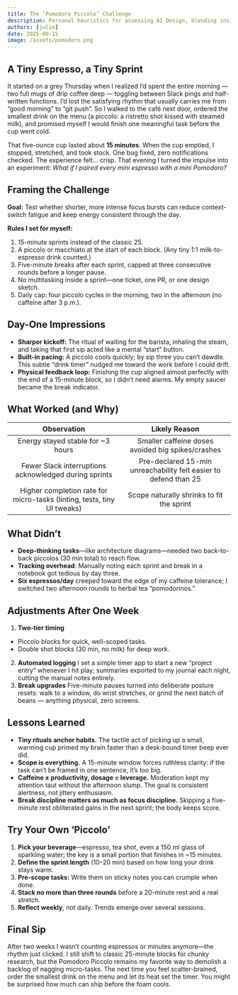 ```yaml
---
title: The ‘Pomodoro Piccolo’ Challenge
description: Personal heuristics for assessing AI Design, blending insights from Design and Thinking to improve clarity in digital experiences.
authors: [julie]
date: 2025-06-15
image: /assets/pomodoro.png
---
```


## A Tiny Espresso, a Tiny Sprint

It started on a grey Thursday when I realized I’d spent the entire morning — two full mugs of drip coffee deep — toggling between Slack pings and half-written functions. I’d lost the satisfying rhythm that usually carries me from “good morning” to “git push”. So I walked to the café next door, ordered the smallest drink on the menu (a piccolo: a ristretto shot kissed with steamed milk), and promised myself I would finish one meaningful task before the cup went cold.

That five-ounce cup lasted about **15 minutes**. When the cup emptied, I stopped, stretched, and took stock. One bug fixed, zero notifications checked. The experience felt… crisp. That evening I turned the impulse into an experiment: _What if I paired every mini espresso with a mini Pomodoro?_

## Framing the Challenge

**Goal:** Test whether shorter, more intense focus bursts can reduce context-switch fatigue and keep energy consistent through the day.

**Rules I set for myself:**
1. 15-minute sprints instead of the classic 25.
2. A piccolo or macchiato at the start of each block. (Any tiny 1:1 milk-to-espresso drink counted.)
3. Five-minute breaks after each sprint, capped at three consecutive rounds before a longer pause.
4. No multitasking inside a sprint—one ticket, one PR, or one design sketch.
5. Daily cap: four piccolo cycles in the morning, two in the afternoon (no caffeine after 3 p.m.).

## Day-One Impressions

- **Sharper kickoff:** The ritual of waiting for the barista, inhaling the steam, and taking that first sip acted like a mental “start” button.
- **Built-in pacing:** A piccolo cools quickly; by sip three you can’t dawdle. This subtle “drink timer” nudged me toward the work before I could drift.
- **Physical feedback loop:** Finishing the cup aligned almost perfectly with the end of a 15-minute block, so I didn’t need alarms. My empty saucer became the break indicator.

## What Worked (and Why)

|                                 Observation                                |                             Likely Reason                           |
|:--------------------------------------------------------------------------:|:-------------------------------------------------------------------:|
|   Energy stayed stable for ~3 hours                                        |   Smaller caffeine doses avoided big spikes/crashes                 |
|   Fewer Slack interruptions acknowledged during sprints                    |   Pre-declared 15-min unreachability felt easier to defend than 25  |
|   Higher completion rate for micro-tasks (linting, tests, tiny UI tweaks)  |   Scope naturally shrinks to fit the sprint                         |

## What Didn’t

- **Deep-thinking tasks**—like architecture diagrams—needed two back-to-back piccolos (30 min total) to reach flow.
- **Tracking overhead**: Manually noting each sprint and break in a notebook got tedious by day three.
- **Six espressos/day** creeped toward the edge of my caffeine tolerance; I switched two afternoon rounds to herbal tea “pomodorinos.”

## Adjustments After One Week

1. **Two-tier timing**
- Piccolo blocks for quick, well-scoped tasks.
- Double shot blocks (30 min, no milk) for deep work.
2. **Automated logging**
I set a simple timer app to start a new “project entry” whenever I hit play; summaries exported to my journal each night, cutting the manual notes entirely.
3. **Break upgrades**
Five-minute pauses turned into deliberate posture resets: walk to a window, do wrist stretches, or grind the next batch of beans — anything physical, zero screens.

## Lessons Learned

- **Tiny rituals anchor habits.** The tactile act of picking up a small, warming cup primed my brain faster than a desk-bound timer beep ever did.
- **Scope is everything.** A 15-minute window forces ruthless clarity: if the task can’t be framed in one sentence, it’s too big.
- **Caffeine ≠ productivity, dosage = leverage.** Moderation kept my attention taut without the afternoon slump. The goal is consistent alertness, not jittery enthusiasm.
- **Break discipline matters as much as focus discipline.** Skipping a five-minute rest obliterated gains in the next sprint; the body keeps score.

## Try Your Own ‘Piccolo’

1. **Pick your beverage**—espresso, tea shot, even a 150 ml glass of sparkling water; the key is a small portion that finishes in ~15 minutes.
2. **Define the sprint length** (10–20 min) based on how long your drink stays warm.
3. **Pre-scope tasks:** Write them on sticky notes you can crumple when done.
4. **Stack no more than three rounds** before a 20-minute rest and a real stretch.
5. **Reflect weekly**, not daily. Trends emerge over several sessions.

## Final Sip

After two weeks I wasn’t counting espressos or minutes anymore—the rhythm just clicked. I still shift to classic 25-minute blocks for chunky research, but the Pomodoro Piccolo remains my favorite way to demolish a backlog of nagging micro-tasks. The next time you feel scatter-brained, order the smallest drink on the menu and let its heat set the timer. You might be surprised how much can ship before the foam cools.